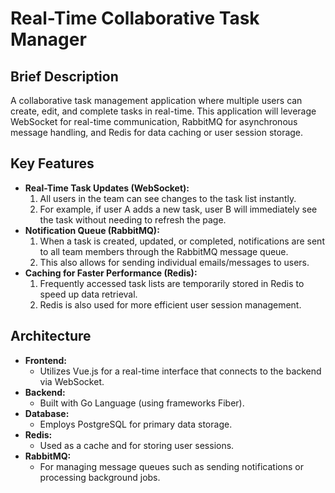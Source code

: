# Real-Time Collaborative Task Manager

## Brief Description
A collaborative task management application where multiple users can create, edit, and complete tasks in real-time. This application will leverage WebSocket for real-time communication, RabbitMQ for asynchronous message handling, and Redis for data caching or user session storage.

## Key Features
- **Real-Time Task Updates (WebSocket):**
    1. All users in the team can see changes to the task list instantly.
    2. For example, if user A adds a new task, user B will immediately see the task without needing to refresh the page.
- **Notification Queue (RabbitMQ):**
    1. When a task is created, updated, or completed, notifications are sent to all team members through the RabbitMQ message queue.
    2. This also allows for sending individual emails/messages to users.
- **Caching for Faster Performance (Redis):**
    1. Frequently accessed task lists are temporarily stored in Redis to speed up data retrieval.
    2. Redis is also used for more efficient user session management.

## Architecture
- **Frontend:**
    - Utilizes Vue.js for a real-time interface that connects to the backend via WebSocket.
- **Backend:**
    - Built with Go Language (using frameworks Fiber).
- **Database:**
    - Employs PostgreSQL for primary data storage.
- **Redis:**
    - Used as a cache and for storing user sessions.
- **RabbitMQ:**
    - For managing message queues such as sending notifications or processing background jobs.
